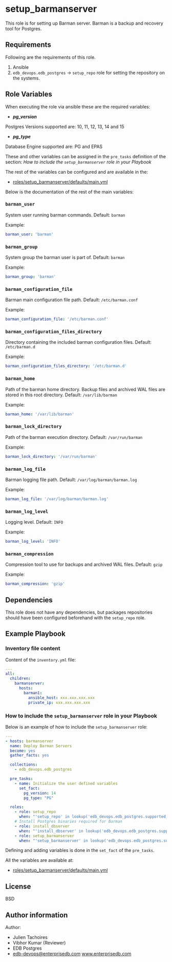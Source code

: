 # setup_barmanserver

This role is for setting up Barman server. Barman is a backup and recovery tool
for Postgres.

## Requirements

Following are the requirements of this role.
  1. Ansible
  2. `edb_devops.edb_postgres` -> `setup_repo` role for setting the repository on
     the systems.

## Role Variables

When executing the role via ansible these are the required variables:

  * ***pg_version***

  Postgres Versions supported are: 10, 11, 12, 13, 14 and 15

  * ***pg_type***

  Database Engine supported are: PG and EPAS

These and other variables can be assigned in the `pre_tasks` definition of the
section: *How to include the `setup_barmanserver` role in your Playbook*

The rest of the variables can be configured and are available in the:

  * [roles/setup_barmanserver/defaults/main.yml](./defaults/main.yml)

Below is the documentation of the rest of the main variables:

### `barman_user`

System user running barman commands. Default: `barman`

Example:
```yaml
barman_user: 'barman'
```

### `barman_group`

System group the barman user is part of. Default: `barman`

Example:
```yaml
barman_group: 'barman'
```

### `barman_configuration_file`

Barman main configuration file path. Default: `/etc/barman.conf`

Example:
```yaml
barman_configuration_file: '/etc/barman.conf'
```

### `barman_configuration_files_directory`

Directory containing the included barman configuration files.
Default: `/etc/barman.d`

Example:
```yaml
barman_configuration_files_directory: '/etc/barman.d'
```

### `barman_home`

Path of the barman home directory. Backup files and archived WAL files are
stored in this root directory. Default: `/var/lib/barman`

Example:
```yaml
barman_home: '/var/lib/barman'
```

### `barman_lock_directory`

Path of the barman execution directory. Default: `/var/run/barman`

Example:
```yaml
barman_lock_directory: '/var/run/barman'
```

### `barman_log_file`

Barman logging file path. Default: `/var/log/barman/barman.log`

Example:
```yaml
barman_log_file: '/var/log/barman/barman.log'
```

### `barman_log_level`

Logging level. Default: `INFO`

Example:
```yaml
barman_log_level: 'INFO'
```

### `barman_compression`

Compression tool to use for backups and archived WAL files. Default: `gzip`

Example:
```yaml
barman_compression: 'gzip'
```

## Dependencies

This role does not have any dependencies, but packages repositories should have
been configured beforehand with the `setup_repo` role.

## Example Playbook

### Inventory file content

Content of the `inventory.yml` file:

```yaml
---
all:
  children:
    barmanserver:
      hosts:
        barman1:
          ansible_host: xxx.xxx.xxx.xxx
          private_ip: xxx.xxx.xxx.xxx
```

### How to include the `setup_barmanserver` role in your Playbook

Below is an example of how to include the `setup_barmanserver` role:
```yaml
---
- hosts: barmanserver
  name: Deploy Barman Servers
  become: yes
  gather_facts: yes

  collections:
    - edb_devops.edb_postgres

  pre_tasks:
    - name: Initialize the user defined variables
      set_fact:
        pg_version: 14
        pg_type: "PG"

  roles:
    - role: setup_repo
      when: "'setup_repo' in lookup('edb_devops.edb_postgres.supported_roles', wantlist=True)"
    # Install Postgres binaries required for Barman
    - role: install_dbserver
      when: "'install_dbserver' in lookup('edb_devops.edb_postgres.supported_roles', wantlist=True)"
    - role: setup_barmanserver
      when: "'setup_barmanserver' in lookup('edb_devops.edb_postgres.supported_roles', wantlist=True)"
```

Defining and adding variables is done in the `set_fact` of the `pre_tasks`.

All the variables are available at:

  * [roles/setup_barmanserver/defaults/main.yml](./defaults/main.yml)

## License

BSD

## Author information

Author:

  * Julien Tachoires
  * Vibhor Kumar (Reviewer)
  * EDB Postgres
  * edb-devops@enterprisedb.com www.enterprisedb.com
